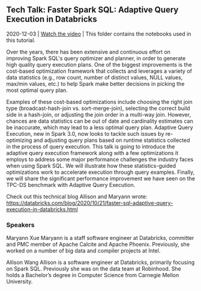 ## Tech Talk: Faster Spark SQL: Adaptive Query Execution in Databricks

2020-12-03 | [Watch the video](https://youtu.be/bQ33bwUE-ms) | This folder contains the notebooks used in this tutorial.

Over the years, there has been extensive and continuous effort on improving Spark SQL's query optimizer and planner, in order to generate high quality query execution plans. One of the biggest improvements is the cost-based optimization framework that collects and leverages a variety of data statistics (e.g., row count, number of distinct values, NULL values, max/min values, etc.) to help Spark make better decisions in picking the most optimal query plan.

Examples of these cost-based optimizations include choosing the right join type (broadcast-hash-join vs. sort-merge-join), selecting the correct build side in a hash-join, or adjusting the join order in a multi-way join. However, chances are data statistics can be out of date and cardinality estimates can be inaccurate, which may lead to a less optimal query plan. Adaptive Query Execution, new in Spark 3.0, now looks to tackle such issues by re-optimizing and adjusting query plans based on runtime statistics collected in the process of query execution. This talk is going to introduce the adaptive query execution framework along with a few optimizations it employs to address some major performance challenges the industry faces when using Spark SQL. We will illustrate how these statistics-guided optimizations work to accelerate execution through query examples. Finally, we will share the significant performance improvement we have seen on the TPC-DS benchmark with Adaptive Query Execution.

Check out this technical blog Allison and Maryann wrote: https://databricks.com/blog/2020/10/21/faster-sql-adaptive-query-execution-in-databricks.html

### Speakers ###

Maryann Xue
Maryann is a staff software engineer at Databricks, committer and PMC member of Apache Calcite and Apache Phoenix. Previously, she worked on a number of big data and compiler projects at Intel.

Allison Wang
Allison is a software engineer at Databricks, primarily focusing on Spark SQL. Previously she was on the data team at Robinhood. She holds a Bachelor’s degree in Computer Science from Carnegie Mellon University.